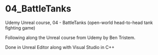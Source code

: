 # 04_BattleTanks
Udemy Unreal course, 04 - BattleTanks (open-world head-to-head tank fighting game)

Following along the Unreal course from Udemy by Ben Tristem.

Done in Unreal Editor along with Visual Studio in C++
